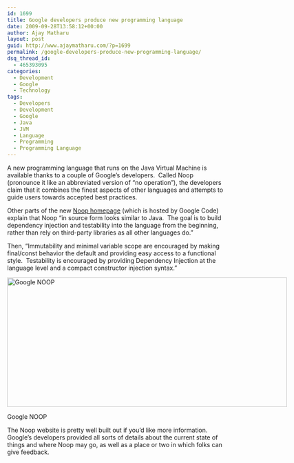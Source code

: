 ```yaml
---
id: 1699
title: Google developers produce new programming language
date: 2009-09-28T13:58:12+00:00
author: Ajay Matharu
layout: post
guid: http://www.ajaymatharu.com/?p=1699
permalink: /google-developers-produce-new-programming-language/
dsq_thread_id:
  - 465393095
categories:
  - Development
  - Google
  - Technology
tags:
  - Developers
  - Development
  - Google
  - Java
  - JVM
  - Language
  - Programming
  - Programming Language
---
```

A new programming language that runs on the Java Virtual Machine is available thanks to a couple of Google&#8217;s developers.  Called Noop (pronounce it like an abbreviated version of &#8220;no operation&#8221;), the developers claim that it combines the finest aspects of other languages and attempts to guide users towards accepted best practices.

Other parts of the new [Noop homepage](http://code.google.com/p/noop/) (which is hosted by Google Code) explain that Noop &#8220;in source form looks similar to Java.  The goal is to build dependency injection and testability into the language from the beginning, rather than rely on third-party libraries as all other languages do.&#8221;

Then, &#8220;Immutability and minimal variable scope are encouraged by making final/const behavior the default and providing easy access to a functional style.  Testability is encouraged by providing Dependency Injection at the language level and a compact constructor injection syntax.&#8221;

<div style="width: 660px" class="wp-caption aligncenter">
  <img title="Google NOOP" src="http://ajaymatharu.wordpress.com/files/2009/09/noop.png" alt="Google NOOP" width="650" height="300" />
  
  <p class="wp-caption-text">
    Google NOOP
  </p>
</div>

The Noop website is pretty well built out if you&#8217;d like more information.  Google&#8217;s developers provided all sorts of details about the current state of things and where Noop may go, as well as a place or two in which folks can give feedback.